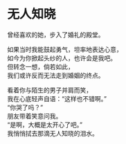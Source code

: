 # 无人知晓

曾经喜欢的她，步入了婚礼的殿堂。

如果当时我能鼓起勇气，坦率地表达心意，\
如今为你掀起头纱的人，也许会是我吧。\
但转念一想，倘若如此，\
我们或许反而无法走到婚姻的终点。

看着你与陌生的男子并肩而笑，\
我在心底轻声自语：“这样也不错啊。”\
“你哭了吗？”\
朋友带着笑意问我。\
“是啊，大概是太开心了吧。”\
我悄悄拭去那滴无人知晓的泪水。

